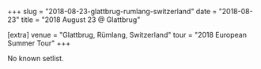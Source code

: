 +++
slug = "2018-08-23-glattbrug-rumlang-switzerland"
date = "2018-08-23"
title = "2018 August 23 @ Glattbrug"

[extra]
venue = "Glattbrug, Rümlang, Switzerland"
tour = "2018 European Summer Tour"
+++

No known setlist.
